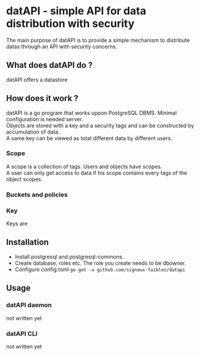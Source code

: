 # datAPI - simple API for data distribution with security

The main purpose of datAPI is to provide a simple mechanism to distribute datas through an API with security concerns.

## What does datAPI do ?
datAPI offers a datastore 

## How does it work ?
datAPI is a go program that works uppon PostgreSQL DBMS. Minimal configuration is needed server.  
Objects are stored with a key and a security tags and can be constructed by accumulation of data.  
A same key can be viewed as total different data by different users.

### Scope
A scope is a collection of tags. Users and objects have scopes.  
A user can only get access to data if his scope contains every tags of the object scopes.  

### Buckets and policies


### Key
Keys are 

## Installation
- Install postgresql and postgresql-commons.
- Create database, roles etc. The role you create needs to be dbowner.
- Configure config.toml
`go get -u github.com/signaux-faibles/datapi`

## Usage
### datAPI daemon
not written yet
### datAPI CLI
not written yet

